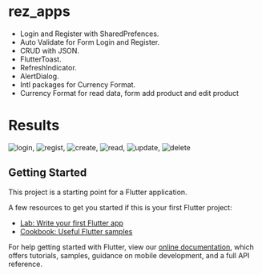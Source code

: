 # rez_apps

- Login and Register with SharedPrefences.
- Auto Validate for Form Login and Register.
- CRUD with JSON.
- FlutterToast.
- RefreshIndicator.
- AlertDialog.
- Intl packages for Currency Format.
- Currency Format for read data, form add product and edit product

# Results
![login](https://raw.githubusercontent.com/AguzR/Rez-Apps/master/images/hasillogin.PNG), ![regist](https://raw.githubusercontent.com/AguzR/Rez-Apps/master/images/hasilregist.PNG), ![create](https://raw.githubusercontent.com/AguzR/Rez-Apps/master/images/hasilcreate.PNG), ![read](https://raw.githubusercontent.com/AguzR/Rez-Apps/master/images/hasilread.PNG), ![update](https://raw.githubusercontent.com/AguzR/Rez-Apps/master/images/hasilupdate.PNG), ![delete](https://raw.githubusercontent.com/AguzR/Rez-Apps/master/images/hasildelete.PNG)

## Getting Started

This project is a starting point for a Flutter application.

A few resources to get you started if this is your first Flutter project:

- [Lab: Write your first Flutter app](https://flutter.dev/docs/get-started/codelab)
- [Cookbook: Useful Flutter samples](https://flutter.dev/docs/cookbook)

For help getting started with Flutter, view our
[online documentation](https://flutter.dev/docs), which offers tutorials,
samples, guidance on mobile development, and a full API reference.
